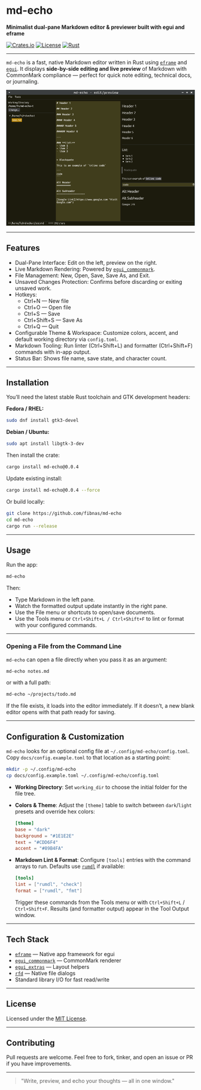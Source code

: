 # md-echo
**Minimalist dual-pane Markdown editor & previewer built with egui and eframe**

[![Crates.io](https://img.shields.io/crates/v/md-echo.svg)](https://crates.io/crates/md-echo)
[![License](https://img.shields.io/badge/license-MIT-blue.svg)](./LICENSE)
[![Rust](https://img.shields.io/badge/Rust-stable-orange.svg)](https://www.rust-lang.org)

---

`md-echo` is a fast, native Markdown editor written in Rust using [`eframe`](https://docs.rs/eframe) and [`egui`](https://docs.rs/egui).
It displays **side-by-side editing and live preview** of Markdown with CommonMark compliance — perfect for quick note editing, technical docs, or journaling.

![md-echo dual-pane editor screenshot](assets/mdecho-screengrab.png)

---

## Features

- Dual-Pane Interface: Edit on the left, preview on the right.
- Live Markdown Rendering: Powered by [`egui_commonmark`](https://crates.io/crates/egui_commonmark).
- File Management: New, Open, Save, Save As, and Exit.
- Unsaved Changes Protection: Confirms before discarding or exiting unsaved work.
- Hotkeys:
  - Ctrl+N — New file
  - Ctrl+O — Open file
  - Ctrl+S — Save
  - Ctrl+Shift+S — Save As
  - Ctrl+Q — Quit
- Configurable Theme & Workspace: Customize colors, accent, and default working directory via `config.toml`.
- Markdown Tooling: Run linter (Ctrl+Shift+L) and formatter (Ctrl+Shift+F) commands with in-app output.
- Status Bar: Shows file name, save state, and character count.

---

## Installation

You’ll need the latest stable Rust toolchain and GTK development headers:

**Fedora / RHEL:**
```bash
sudo dnf install gtk3-devel
```

**Debian / Ubuntu:**
```bash
sudo apt install libgtk-3-dev
```

Then install the crate:
```bash
cargo install md-echo@0.0.4
```

Update existing install:
```bash
cargo install md-echo@0.0.4 --force
```

Or build locally:
```bash
git clone https://github.com/fibnas/md-echo
cd md-echo
cargo run --release
```

---

## Usage

Run the app:
```bash
md-echo
```

Then:
- Type Markdown in the left pane.
- Watch the formatted output update instantly in the right pane.
- Use the File menu or shortcuts to open/save documents.
- Use the Tools menu or `Ctrl+Shift+L / Ctrl+Shift+F` to lint or format with your configured commands.

---

### Opening a File from the Command Line

`md-echo` can open a file directly when you pass it as an argument:

```bash
md-echo notes.md
```

or with a full path:

```bash
md-echo ~/projects/todo.md
```

If the file exists, it loads into the editor immediately.
If it doesn’t, a new blank editor opens with that path ready for saving.

---

## Configuration & Customization

`md-echo` looks for an optional config file at `~/.config/md-echo/config.toml`. Copy `docs/config.example.toml` to that location as a starting point:

```bash
mkdir -p ~/.config/md-echo
cp docs/config.example.toml ~/.config/md-echo/config.toml
```

- **Working Directory**: Set `working_dir` to choose the initial folder for the file tree.
- **Colors & Theme**: Adjust the `[theme]` table to switch between `dark`/`light` presets and override hex colors:

  ```toml
  [theme]
  base = "dark"
  background = "#1E1E2E"
  text = "#CDD6F4"
  accent = "#89B4FA"
  ```

- **Markdown Lint & Format**: Configure `[tools]` entries with the command arrays to run. Defaults use [`rumdl`](https://github.com/fibnas/rumdl) if available:

  ```toml
  [tools]
  lint = ["rumdl", "check"]
  format = ["rumdl", "fmt"]
  ```

  Trigger these commands from the Tools menu or with `Ctrl+Shift+L` / `Ctrl+Shift+F`. Results (and formatter output) appear in the Tool Output window.

---

## Tech Stack

- [`eframe`](https://docs.rs/eframe) — Native app framework for egui
- [`egui_commonmark`](https://crates.io/crates/egui_commonmark) — CommonMark renderer
- [`egui_extras`](https://docs.rs/egui_extras) — Layout helpers
- [`rfd`](https://crates.io/crates/rfd) — Native file dialogs
- Standard library I/O for fast read/write

---

## License

Licensed under the [MIT License](./LICENSE).

---

## Contributing

Pull requests are welcome.
Feel free to fork, tinker, and open an issue or PR if you have improvements.

---

> "Write, preview, and echo your thoughts — all in one window."
